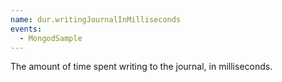 ```yaml
---
name: dur.writingJournalInMilliseconds
events:
  - MongodSample
---
```


The amount of time spent writing to the journal, in milliseconds.